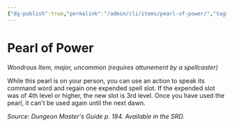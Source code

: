 ```yaml
---
{"dg-publish":true,"permalink":"/admin/cli/items/pearl-of-power/","tags":["compendium/src/5e/dmg","item/attunement/required","item/rarity/uncommon","item/tier/major","item/wondrous"],"updated":"2025-01-11T15:32:18.731+00:00"}
---
```


# Pearl of Power
*Wondrous Item, major, uncommon (requires attunement by a spellcaster)*  


While this pearl is on your person, you can use an action to speak its command word and regain one expended spell slot. If the expended slot was of 4th level or higher, the new slot is 3rd level. Once you have used the pearl, it can't be used again until the next dawn.

*Source: Dungeon Master's Guide p. 184. Available in the SRD.*